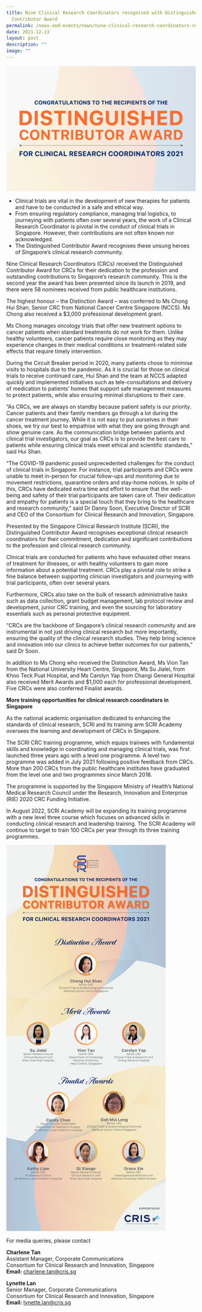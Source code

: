 ```yaml
---
title: Nine Clinical Research Coordinators recognised with Distinguished
  Contributor Award
permalink: /news-and-events/news/nine-clinical-research-coordinators-recognised-with-distinguished-contributor/
date: 2021-12-13
layout: post
description: ""
image: ""
---
```

![](/images/Resources/News/2021/post-featured-image-1024x676.png)

*   Clinical trials are vital in the development of new therapies for patients and have to be conducted in a safe and ethical way.
*   From ensuring regulatory compliance, managing trial logistics, to journeying with patients often over several years, the work of a Clinical Research Coordinator is pivotal in the conduct of clinical trials in Singapore. However, their contributions are not often known nor acknowledged.
*   The Distinguished Contributor Award recognises these unsung heroes of Singapore’s clinical research community.

Nine Clinical Research Coordinators (CRCs) received the Distinguished Contributor Award for CRCs for their dedication to the profession and outstanding contributions to Singapore’s research community. This is the second year the award has been presented since its launch in 2019, and there were 58 nominees received from public healthcare institutions.

The highest honour – the Distinction Award – was conferred to Ms Chong Hui Shan, Senior CRC from National Cancer Centre Singapore (NCCS). Ms Chong also received a $3,000 professional development grant.

Ms Chong manages oncology trials that offer new treatment options to cancer patients when standard treatments do not work for them. Unlike healthy volunteers, cancer patients require close monitoring as they may experience changes in their medical conditions or treatment-related side effects that require timely intervention.

During the Circuit Breaker period in 2020, many patients chose to minimise visits to hospitals due to the pandemic. As it is crucial for those on clinical trials to receive continued care, Hui Shan and the team at NCCS adapted quickly and implemented initiatives such as tele-consultations and delivery of medication to patients’ homes that support safe management measures to protect patients, while also ensuring minimal disruptions to their care.

“As CRCs, we are always on standby because patient safety is our priority. Cancer patients and their family members go through a lot during the cancer treatment journey. While it is not easy to put ourselves in their shoes, we try our best to empathise with what they are going through and show genuine care. As the communication bridge between patients and clinical trial investigators, our goal as CRCs is to provide the best care to patients while ensuring clinical trials meet ethical and scientific standards,” said Hui Shan.

“The COVID-19 pandemic posed unprecedented challenges for the conduct of clinical trials in Singapore. For instance, trial participants and CRCs were unable to meet in-person for crucial follow-ups and monitoring due to movement restrictions, quarantine orders and stay-home notices. In spite of this, CRCs have dedicated extra time and effort to ensure that the well-being and safety of their trial participants are taken care of. Their dedication and empathy for patients is a special touch that they bring to the healthcare and research community,” said Dr Danny Soon, Executive Director of SCRI and CEO of the Consortium for Clinical Research and Innovation, Singapore.

Presented by the Singapore Clinical Research Institute (SCRI), the Distinguished Contributor Award recognises exceptional clinical research coordinators for their commitment, dedication and significant contributions to the profession and clinical research community.

Clinical trials are conducted for patients who have exhausted other means of treatment for illnesses, or with healthy volunteers to gain more information about a potential treatment. CRCs play a pivotal role to strike a fine balance between supporting clinician investigators and journeying with trial participants, often over several years.

Furthermore, CRCs also take on the bulk of research administrative tasks such as data collection, grant budget management, lab protocol review and development, junior CRC training, and even the sourcing for laboratory essentials such as personal protective equipment.

“CRCs are the backbone of Singapore’s clinical research community and are instrumental in not just driving clinical research but more importantly, ensuring the quality of the clinical research studies. They help bring science and innovation into our clinics to achieve better outcomes for our patients,” said Dr Soon.

In addition to Ms Chong who received the Distinction Award, Ms Vion Tan from the National University Heart Centre, Singapore, Ms Su Jialei, from Khoo Teck Puat Hospital, and Ms Carolyn Yap from Changi General Hospital also received Merit Awards and $1,000 each for professional development. Five CRCs were also conferred Finalist awards.

**More training opportunities for clinical research coordinators in Singapore**

As the national academic organisation dedicated to enhancing the standards of clinical research, SCRI and its training arm SCRI Academy oversees the learning and development of CRCs in Singapore.

The SCRI CRC training programme, which equips trainees with fundamental skills and knowledge in coordinating and managing clinical trials, was first launched three years ago with a level one programme. A level two programme was added in July 2021 following positive feedback from CRCs. More than 200 CRCs from the public healthcare institutes have graduated from the level one and two programmes since March 2018.

The programme is supported by the Singapore Ministry of Health’s National Medical Research Council under the Research, Innovation and Enterprise (RIE) 2020 CRC Funding Initiative.

In August 2022, SCRI Academy will be expanding its training programme with a new level three course which focuses on advanced skills in conducting clinical research and leadership training. The SCRI Academy will continue to target to train 100 CRCs per year through its three training programmes.

![](/images/Resources/News/2021/image-for-post-424x1024.png)

For media queries, please contact

**Charlene Tan**  
Assistant Manager, Corporate Communications  
Consortium for Clinical Research and Innovation, Singapore  
**Email:** [charlene.tan@cris.sg](mailto:charlene.tan@cris.sg)

**Lynette Lan**  
Senior Manager, Corporate Communications  
Consortium for Clinical Research and Innovation, Singapore  
**Email:** [lynette.lan@cris.sg](mailto:lynette.lan@cris.sg)
